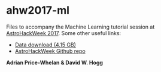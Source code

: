 # ahw2017-ml

Files to accompany the Machine Learning tutorial session at [AstroHackWeek
2017](http://astrohackweek.org/2017/). Some other useful links:

* [Data download (4.15 GB)]()
* [AstroHackWeek Github repo](https://github.com/AstroHackWeek/AstroHackWeek2017/)

**Adrian Price-Whelan & David W. Hogg**
